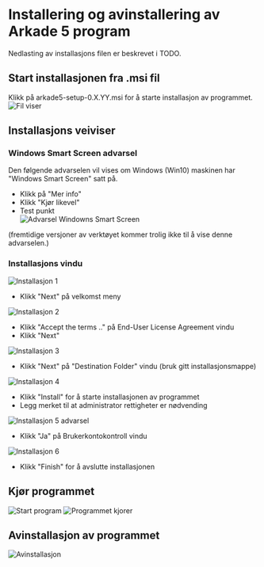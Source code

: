 # Installering og avinstallering av Arkade 5 program
Nedlasting av installasjons filen er beskrevet i TODO.  

## Start installasjonen fra .msi fil
Klikk på arkade5-setup-0.X.YY.msi for å starte installasjon av programmet.
![](img/NedlastningerFilViser.png "Fil viser")

## Installasjons veiviser
### Windows Smart Screen advarsel
Den følgende advarselen vil vises om Windows (Win10) maskinen har "Windows Smart Screen" satt på.  
*   Klikk på "Mer info"
*   Klikk "Kjør likevel"
*   Test punkt  
![](img/WinSmartScreenWarning.png "Advarsel Windowns Smart Screen")  
  
(fremtidige versjoner av verktøyet kommer trolig ikke til å vise denne advarselen.)

### Installasjons vindu
![](img/ArkadeSetup_01.png "Installasjon 1")
* Klikk "Next" på velkomst meny  

![](img/ArkadeSetup_02.png "Installasjon 2")
* Klikk "Accept the terms .." på End-User License Agreement vindu
* Klikk "Next"  

![](img/ArkadeSetup_03.png "Installasjon 3")
*  Klikk "Next" på "Destination Folder" vindu (bruk gitt installasjonsmappe)

![](img/ArkadeSetup_04.png "Installasjon 4")
*  Klikk "Install" for å starte installasjonen av programmet
*  Legg merket til at administrator rettigheter er nødvending

![](img/ArkadeSetup_05.png "Installasjon 5 advarsel")
*  Klikk "Ja" på Brukerkontokontroll vindu

![](img/ArkadeSetup_06.png "Installasjon 6")
*  Klikk "Finish" for å avslutte installasjonen

## Kjør programmet
![](img/RunTool.png "Start program")
![](img/toolRunning.png "Programmet kjorer")

## Avinstallasjon av programmet

![](img/Uninstall_02.png "Avinstallasjon")
